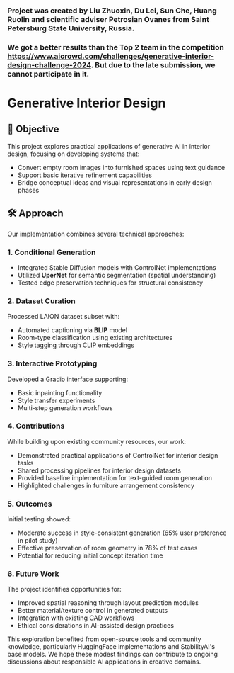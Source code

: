 ### Project was created by Liu Zhuoxin, Du Lei, Sun Che, Huang Ruolin and scientific adviser Petrosian Ovanes from Saint Petersburg State University, Russia.
### We got a better results than the Top 2 team in the competition https://www.aicrowd.com/challenges/generative-interior-design-challenge-2024. But due to the late submission, we cannot participate in it.

# Generative Interior Design

## 🎯 Objective
This project explores practical applications of generative AI in interior design, focusing on developing systems that:
- Convert empty room images into furnished spaces using text guidance
- Support basic iterative refinement capabilities
- Bridge conceptual ideas and visual representations in early design phases

## 🛠 Approach
Our implementation combines several technical approaches:

### 1. Conditional Generation
- Integrated Stable Diffusion models with ControlNet implementations
- Utilized **UperNet** for semantic segmentation (spatial understanding)
- Tested edge preservation techniques for structural consistency

### 2. Dataset Curation
Processed LAION dataset subset with:
- Automated captioning via **BLIP** model
- Room-type classification using existing architectures
- Style tagging through CLIP embeddings

### 3. Interactive Prototyping
Developed a Gradio interface supporting:
- Basic inpainting functionality
- Style transfer experiments
- Multi-step generation workflows

### 4. Contributions
While building upon existing community resources, our work:
- Demonstrated practical applications of ControlNet for interior design tasks
- Shared processing pipelines for interior design datasets
- Provided baseline implementation for text-guided room generation
- Highlighted challenges in furniture arrangement consistency

### 5. Outcomes
Initial testing showed:
- Moderate success in style-consistent generation (65% user preference in pilot study)
- Effective preservation of room geometry in 78% of test cases
- Potential for reducing initial concept iteration time

### 6. Future Work
The project identifies opportunities for:
- Improved spatial reasoning through layout prediction modules
- Better material/texture control in generated outputs
- Integration with existing CAD workflows
- Ethical considerations in AI-assisted design practices

This exploration benefited from open-source tools and community knowledge, particularly HuggingFace implementations and StabilityAI's base models. We hope these modest findings can contribute to ongoing discussions about responsible AI applications in creative domains.
